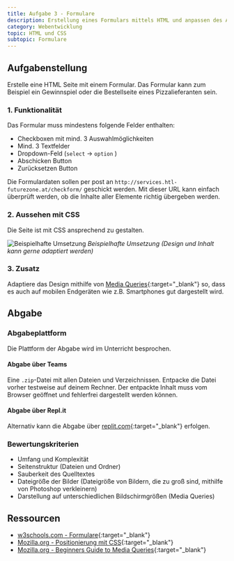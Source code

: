 ```yaml
---
title: Aufgabe 3 - Formulare
description: Erstellung eines Formulars mittels HTML und anpassen des Aussehens
category: Webentwicklung
topic: HTML und CSS
subtopic: Formulare
---
```


## Aufgabenstellung

Erstelle eine HTML Seite mit einem Formular. Das Formular kann zum Beispiel ein Gewinnspiel oder die Bestellseite eines Pizzalieferanten sein.

### 1. Funktionalität

Das Formular muss mindestens folgende Felder enthalten:
* Checkboxen mit mind. 3 Auswahlmöglichkeiten
* Mind. 3 Textfelder
* Dropdown-Feld (`select` → `option` )
* Abschicken Button
* Zurücksetzen Button

Die Formulardaten sollen per post an `http://services.htl-futurezone.at/checkform/` geschickt  werden. Mit dieser URL kann einfach überprüft werden, ob die Inhalte aller Elemente richtig übergeben
werden.

### 2. Aussehen mit CSS

Die Seite ist mit CSS ansprechend zu gestalten.

![Beispielhafte Umsetzung](img/forms.png)
*Beispielhafte Umsetzung (Design und Inhalt kann gerne adaptiert werden)*

### 3. Zusatz
Adaptiere das Design mithilfe von [Media Queries](https://developer.mozilla.org/en-US/docs/Learn/CSS/CSS_layout/Media_queries){:target="_blank"} so, dass es auch auf mobilen Endgeräten wie z.B. Smartphones gut dargestellt wird.

## Abgabe

### Abgabeplattform
Die Plattform der Abgabe wird im Unterricht besprochen.

#### Abgabe über Teams
Eine `.zip`-Datei mit allen Dateien und Verzeichnissen. Entpacke die Datei vorher testweise auf deinem Rechner. Der entpackte Inhalt muss vom Browser geöffnet und fehlerfrei dargestellt werden können.

#### Abgabe über Repl.it
Alternativ kann die Abgabe über [replit.com](https://replit.com){:target="_blank"} erfolgen.

### Bewertungskriterien
* Umfang und Komplexität
* Seitenstruktur (Dateien und Ordner)
* Sauberkeit des Quelltextes
* Dateigröße der Bilder (Dateigröße von Bildern, die zu groß sind, mithilfe von Photoshop verkleinern)
* Darstellung auf unterschiedlichen Bildschirmgrößen (Media Queries)

## Ressourcen

* [w3schools.com - Formulare](https://www.w3schools.com/html/html_forms.asp){:target="_blank"}
* [Mozilla.org - Positionierung mit CSS](https://developer.mozilla.org/en-US/docs/Learn/CSS/CSS_layout/Positioning){:target="_blank"}
* [Mozilla.org - Beginners Guide to Media Queries](https://developer.mozilla.org/en-US/docs/Learn/CSS/CSS_layout/Media_queries){:target="_blank"}
